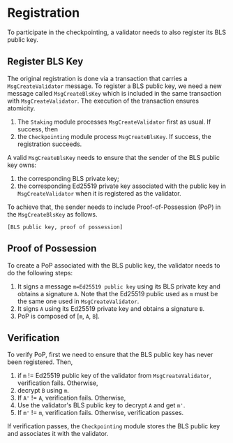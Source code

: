 # Registration

To participate in the checkpointing, a validator needs to also register its BLS public key.

## Register BLS Key

The original registration is done via a transaction that carries a `MsgCreateValidator` message.
To register a BLS public key, we need a new message called `MsgCreateBlsKey` which is included in the same transaction with `MsgCreateValidator`.
The execution of the transaction ensures atomicity.

1. The `Staking` module processes `MsgCreateValidator` first as usual. If success, then
2. the `Checkpointing` module process `MsgCreateBlsKey`. If success, the registration succeeds.

A valid `MsgCreateBlsKey` needs to ensure that the sender of the BLS public key owns:
1. the corresponding BLS private key;
2. the corresponding Ed25519 private key associated with the public key in `MsgCreateValidator` when it is registered as the validator.

To achieve that, the sender needs to include Proof-of-Possession (PoP) in the `MsgCreateBlsKey` as follows.
```
[BLS public key, proof of possession]
```

## Proof of Possession

To create a PoP associated with the BLS public key, the validator needs to do the following steps:
1. It signs a message `m=Ed25519 public key` using its BLS private key and obtains a signature `A`.
Note that the Ed25519 public used as `m` must be the same one used in `MsgCreateValidator`.
2. It signs `A` using its Ed25519 private key and obtains a signature `B`.
3. PoP is composed of [`m`, `A`, `B`].

## Verification

To verify PoP, first we need to ensure that the BLS public key has never been registered. Then,
1. if `m` != Ed25519 public key of the validator from `MsgCreateValidator`, verification fails. Otherwise,
2. decrypt `B` using `m`.
3. If `A'` != `A`, verification fails. Otherwise,
4. Use the validator's BLS public key to decrypt `A` and get `m'`.
5. If `m'` != `m`, verification fails. Otherwise, verification passes.

If verification passes, the `Checkpointing` module stores the BLS public key and associates it with the validator.


